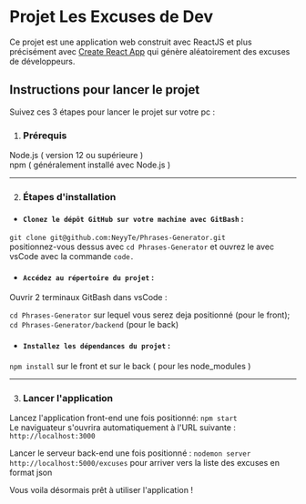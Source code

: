 # **Projet Les Excuses de Dev**

Ce projet est une application web construit avec ReactJS et plus précisément avec [Create React App](https://github.com/facebook/create-react-app) qui génère aléatoirement des excuses de développeurs.

## **Instructions pour lancer le projet**

Suivez ces 3 étapes pour lancer le projet sur votre pc :
1. ### **Prérequis**

Node.js ( version 12 ou supérieure )  
npm ( généralement installé avec Node.js )  
***
2. ### **Étapes d'installation**

* #### `Clonez le dépôt GitHub sur votre machine avec GitBash` :  
 ```git clone git@github.com:NeyyTe/Phrases-Generator.git```  
 positionnez-vous dessus avec `cd Phrases-Generator` et ouvrez le avec vsCode avec la commande `code.`

* #### `Accédez au répertoire du projet` :

Ouvrir 2 terminaux GitBash dans vsCode :

```cd Phrases-Generator``` sur lequel vous serez deja positionné (pour le front);  
```cd Phrases-Generator/backend``` (pour le back)

* #### `Installez les dépendances du projet` :

```npm install``` sur le front et sur le back ( pour les node_modules )
***
3. ### **Lancer l'application**

Lancez l'application front-end une fois positionné: `npm start`  
Le naviguateur s'ouvrira automatiquement à l'URL suivante : `http://localhost:3000`

Lancer le serveur back-end une fois positionné : `nodemon server`  
`http://localhost:5000/excuses` pour arriver vers la liste des excuses en format json

Vous voila désormais prêt à utiliser l'application !
